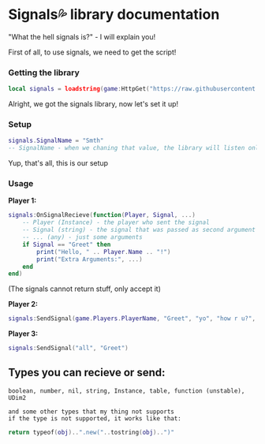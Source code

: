 # Signals💦 library documentation
"What the hell signals is?" - I will explain you!

First of all, to use signals, we need to get the script!
### Getting the library
```lua
local signals = loadstring(game:HttpGet("https://raw.githubusercontent.com/InfernusScripts/Null-Fire/main/Core/Libraries/Signals/Main.lua"))()
```
Alright, we got the signals library, now let's set it up!

### Setup
```lua
signals.SignalName = "Smth"
-- SignalName - when we chaning that value, the library will listen only to that name, so there will be no bugs if 2 different players on the server using 2 different scripts with that library (i dont think that it is possible, cuz im not known, lol)
```
Yup, that's all, this is our setup

### Usage
**Player 1:**
```lua
signals:OnSignalRecieve(function(Player, Signal, ...)
	-- Player (Instance) - the player who sent the signal
	-- Signal (string) - the signal that was passed as second argument in SendSignal
	-- ... (any) - just some arguments
	if Signal == "Greet" then
		print("Hello, " .. Player.Name .. "!")
		print("Extra Arguments:", ...)
	end
end)
```
(The signals cannot return stuff, only accept it)

**Player 2:**
```lua
signals:SendSignal(game.Players.PlayerName, "Greet", "yo", "how r u?", true, {"wow"}, false)
```

**Player 3:**
```lua
signals:SendSignal("all", "Greet")
```

## Types you can recieve or send:
```luau
boolean, number, nil, string, Instance, table, function (unstable), UDim2
```
```
and some other types that my thing not supports
if the type is not supported, it works like that:
```
```lua
return typeof(obj)..".new("..tostring(obj)..")"
```
